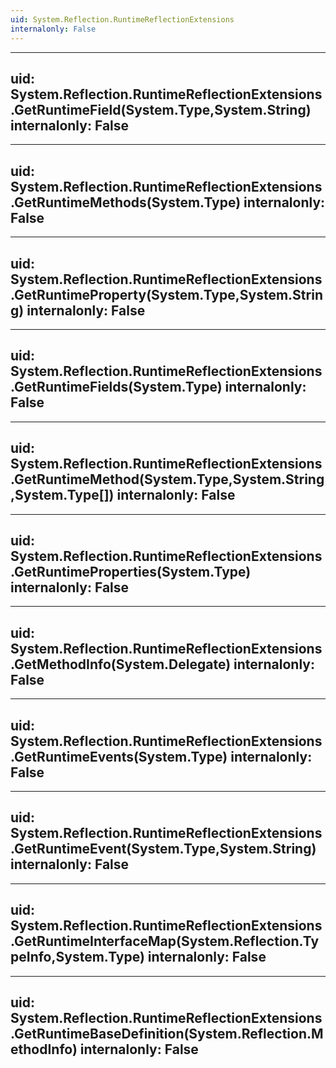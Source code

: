 ```yaml
---
uid: System.Reflection.RuntimeReflectionExtensions
internalonly: False
---
```


---
uid: System.Reflection.RuntimeReflectionExtensions.GetRuntimeField(System.Type,System.String)
internalonly: False
---

---
uid: System.Reflection.RuntimeReflectionExtensions.GetRuntimeMethods(System.Type)
internalonly: False
---

---
uid: System.Reflection.RuntimeReflectionExtensions.GetRuntimeProperty(System.Type,System.String)
internalonly: False
---

---
uid: System.Reflection.RuntimeReflectionExtensions.GetRuntimeFields(System.Type)
internalonly: False
---

---
uid: System.Reflection.RuntimeReflectionExtensions.GetRuntimeMethod(System.Type,System.String,System.Type[])
internalonly: False
---

---
uid: System.Reflection.RuntimeReflectionExtensions.GetRuntimeProperties(System.Type)
internalonly: False
---

---
uid: System.Reflection.RuntimeReflectionExtensions.GetMethodInfo(System.Delegate)
internalonly: False
---

---
uid: System.Reflection.RuntimeReflectionExtensions.GetRuntimeEvents(System.Type)
internalonly: False
---

---
uid: System.Reflection.RuntimeReflectionExtensions.GetRuntimeEvent(System.Type,System.String)
internalonly: False
---

---
uid: System.Reflection.RuntimeReflectionExtensions.GetRuntimeInterfaceMap(System.Reflection.TypeInfo,System.Type)
internalonly: False
---

---
uid: System.Reflection.RuntimeReflectionExtensions.GetRuntimeBaseDefinition(System.Reflection.MethodInfo)
internalonly: False
---
